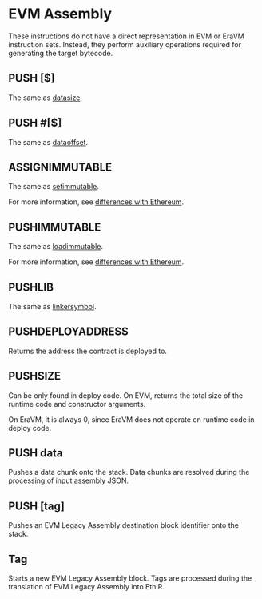 # EVM Assembly

These instructions do not have a direct representation in EVM or EraVM instruction sets. Instead, they perform auxiliary operations
required for generating the target bytecode.



## PUSH [$]

The same as [datasize](./04-yul.md#datasize).



## PUSH #[$]

The same as [dataoffset](./04-yul.md#dataoffset).



## ASSIGNIMMUTABLE

The same as [setimmutable](./04-yul.md#setimmutable).

For more information, see [differences with Ethereum](https://docs.zksync.io/zksync-protocol/differences/evm-instructions#setimmutable-loadimmutable).



## PUSHIMMUTABLE

The same as [loadimmutable](./04-yul.md#loadimmutable).

For more information, see [differences with Ethereum](https://docs.zksync.io/zksync-protocol/differences/evm-instructions#setimmutable-loadimmutable).



## PUSHLIB

The same as [linkersymbol](./04-yul.md#linkersymbol).



## PUSHDEPLOYADDRESS

Returns the address the contract is deployed to.



## PUSHSIZE

Can be only found in deploy code. On EVM, returns the total size of the runtime code and constructor arguments.

On EraVM, it is always 0, since EraVM does not operate on runtime code in deploy code.



## PUSH data

Pushes a data chunk onto the stack. Data chunks are resolved during the processing of input assembly JSON.



## PUSH [tag]

Pushes an EVM Legacy Assembly destination block identifier onto the stack.



## Tag

Starts a new EVM Legacy Assembly block. Tags are processed during the translation of EVM Legacy Assembly into EthIR.
